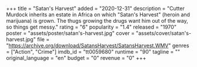 +++
title = "Satan's Harvest"
added = "2020-12-31"
description = "Cutter Murdock inherits an estate in Africa on which \"Satan's Harvest\" (heroin and marijuana) is grown. The thugs growing the drugs want him out of the way, so things get messy."
rating = "6"
popularity = "1.4"
released = "1970"
poster = "assets/poster/satan's-harvest.jpg"
cover = "assets/cover/satan's-harvest.jpg"
file = "https://archive.org/download/SatansHarvest/SatansHarvest.WMV"
genres = ["Action", "Crime"]
imdb_id = "tt0059680"
runtime = "90"
tagline = ""
original_language = "en"
budget = "0"
revenue = "0"
+++